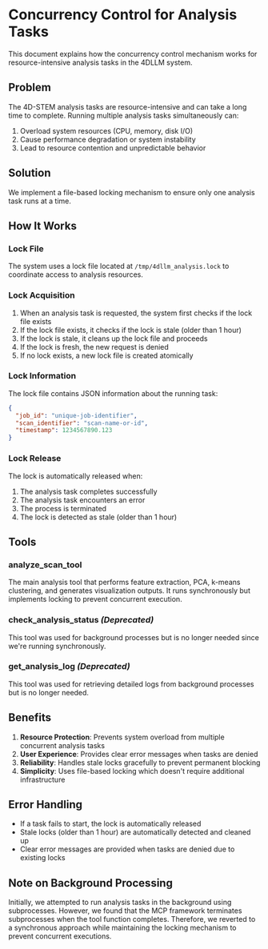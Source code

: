 # Concurrency Control for Analysis Tasks

This document explains how the concurrency control mechanism works for resource-intensive analysis tasks in the 4DLLM system.

## Problem

The 4D-STEM analysis tasks are resource-intensive and can take a long time to complete. Running multiple analysis tasks simultaneously can:

1. Overload system resources (CPU, memory, disk I/O)
2. Cause performance degradation or system instability
3. Lead to resource contention and unpredictable behavior

## Solution

We implement a file-based locking mechanism to ensure only one analysis task runs at a time.

## How It Works

### Lock File

The system uses a lock file located at `/tmp/4dllm_analysis.lock` to coordinate access to analysis resources.

### Lock Acquisition

1. When an analysis task is requested, the system first checks if the lock file exists
2. If the lock file exists, it checks if the lock is stale (older than 1 hour)
3. If the lock is stale, it cleans up the lock file and proceeds
4. If the lock is fresh, the new request is denied
5. If no lock exists, a new lock file is created atomically

### Lock Information

The lock file contains JSON information about the running task:
```json
{
  "job_id": "unique-job-identifier",
  "scan_identifier": "scan-name-or-id",
  "timestamp": 1234567890.123
}
```

### Lock Release

The lock is automatically released when:
1. The analysis task completes successfully
2. The analysis task encounters an error
3. The process is terminated
4. The lock is detected as stale (older than 1 hour)

## Tools

### analyze_scan_tool

The main analysis tool that performs feature extraction, PCA, k-means clustering, and generates visualization outputs. It runs synchronously but implements locking to prevent concurrent execution.

### check_analysis_status *(Deprecated)*

This tool was used for background processes but is no longer needed since we're running synchronously.

### get_analysis_log *(Deprecated)*

This tool was used for retrieving detailed logs from background processes but is no longer needed.

## Benefits

1. **Resource Protection**: Prevents system overload from multiple concurrent analysis tasks
2. **User Experience**: Provides clear error messages when tasks are denied
3. **Reliability**: Handles stale locks gracefully to prevent permanent blocking
4. **Simplicity**: Uses file-based locking which doesn't require additional infrastructure

## Error Handling

- If a task fails to start, the lock is automatically released
- Stale locks (older than 1 hour) are automatically detected and cleaned up
- Clear error messages are provided when tasks are denied due to existing locks

## Note on Background Processing

Initially, we attempted to run analysis tasks in the background using subprocesses. However, we found that the MCP framework terminates subprocesses when the tool function completes. Therefore, we reverted to a synchronous approach while maintaining the locking mechanism to prevent concurrent executions.